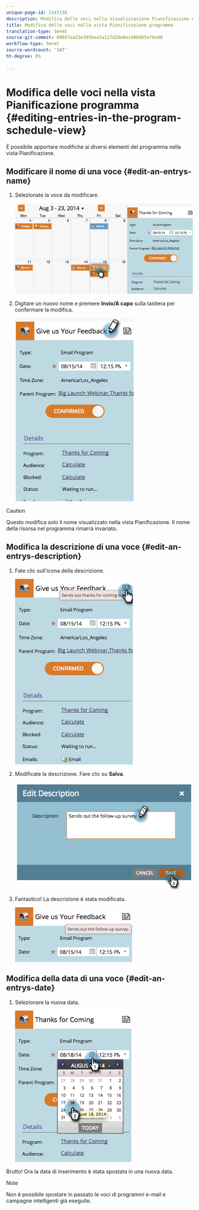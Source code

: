 ```yaml
---
unique-page-id: 1147136
description: Modifica delle voci nella visualizzazione Pianificazione del programma - Documenti Marketo - Documentazione del prodotto
title: Modifica delle voci nella vista Pianificazione programma
translation-type: tm+mt
source-git-commit: 00887ea53e395bea3a11fd28e0ac98b085ef6ed8
workflow-type: tm+mt
source-wordcount: '147'
ht-degree: 0%

---
```



# Modifica delle voci nella vista Pianificazione programma {#editing-entries-in-the-program-schedule-view}

È possibile apportare modifiche ai diversi elementi del programma nella vista Pianificazione.

## Modificare il nome di una voce {#edit-an-entrys-name}

1. Selezionate la voce da modificare.

   ![](assets/image2014-9-18-18-3a1-3a36.png)

1. Digitare un nuovo nome e premere **Invio/A capo** sulla tastiera per confermare la modifica.

   ![](assets/image2014-9-18-18-3a1-3a53.png)

>[!CAUTION]
>
>Questo modifica solo il nome visualizzato nella vista Pianificazione. Il nome della risorsa nel programma rimarrà invariato.

## Modifica la descrizione di una voce {#edit-an-entrys-description}

1. Fate clic sull’icona della descrizione.

   ![](assets/image2014-9-18-18-3a3-3a7.png)

1. Modificate la descrizione. Fare clic su **Salva**.

   ![](assets/image2014-9-18-18-3a3-3a22.png)

1. Fantastico! La descrizione è stata modificata.

   ![](assets/image2014-9-18-18-3a3-3a48.png)

## Modifica della data di una voce {#edit-an-entrys-date}

1. Selezionare la nuova data.

   ![](assets/image2014-9-18-18-3a4-3a39.png)

Brutto! Ora la data di inserimento è stata spostata in una nuova data.

>[!NOTE]
>
> Non è possibile spostare in passato le voci di programmi e-mail e campagne intelligenti già eseguite.

